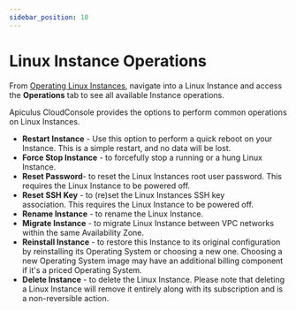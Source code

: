 ```yaml
---
sidebar_position: 10
---
```

# Linux Instance Operations

From [Operating Linux Instances](AboutLinuxInstances.md), navigate into a Linux Instance and access the **Operations** tab to see all available Instance operations.

Apiculus CloudConsole provides the options to perform common operations on Linux Instances.

- **Restart Instance** - Use this option to perform a quick reboot on your Instance. This is a simple restart, and no data will be lost.
- **Force Stop Instance** - to forcefully stop a running or a hung Linux Instance.
- **Reset Password**- to reset the Linux Instances root user password. This requires the Linux Instance to be powered off.
- **Reset SSH Key** - to (re)set the Linux Instances SSH key association. This requires the Linux Instance to be powered off.
- **Rename Instance** - to rename the Linux Instance.
- **Migrate Instance** - to migrate Linux Instance between VPC networks within the same Availability Zone.
- **Reinstall Instance** - to restore this Instance to its original configuration by reinstalling its Operating System or choosing a new one. Choosing a new Operating System image may have an additional billing component if it's a priced Operating System.
- **Delete Instance** - to delete the Linux Instance. Please note that deleting a Linux Instance will remove it entirely along with its subscription and is a non-reversible action.